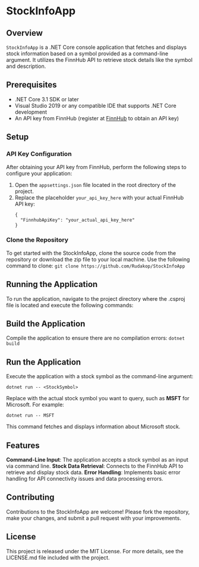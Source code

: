# StockInfoApp


## Overview
`StockInfoApp` is a .NET Core console application that fetches and displays stock information based on a symbol provided as a command-line argument. It utilizes the FinnHub API to retrieve stock details like the symbol and description.

## Prerequisites
- .NET Core 3.1 SDK or later
- Visual Studio 2019 or any compatible IDE that supports .NET Core development
- An API key from FinnHub (register at [FinnHub](https://finnhub.io/register) to obtain an API key)

## Setup

### API Key Configuration
After obtaining your API key from FinnHub, perform the following steps to configure your application:
1. Open the `appsettings.json` file located in the root directory of the project.
2. Replace the placeholder `your_api_key_here` with your actual FinnHub API key:
    ```
    {
      "FinnhubApiKey": "your_actual_api_key_here"
    }
    ```

### Clone the Repository
To get started with the StockInfoApp, clone the source code from the repository or download the zip file to your local machine. Use the following command to clone:
```git clone https://github.com/Rudakop/StockInfoApp```


## Running the Application
To run the application, navigate to the project directory where the .csproj file is located and execute the following commands:


## Build the Application
Compile the application to ensure there are no compilation errors:
   ```dotnet build```


## Run the Application
Execute the application with a stock symbol as the command-line argument:

```dotnet run -- <StockSymbol>```

Replace **<StockSymbol>** with the actual stock symbol you want to query, such as **MSFT** for Microsoft. For example:

```dotnet run -- MSFT```

This command fetches and displays information about Microsoft stock.


## Features
**Command-Line Input**: The application accepts a stock symbol as an input via command line.
**Stock Data Retrieval**: Connects to the FinnHub API to retrieve and display stock data.
**Error Handling**: Implements basic error handling for API connectivity issues and data processing errors.


## Contributing
Contributions to the StockInfoApp are welcome! Please fork the repository, make your changes, and submit a pull request with your improvements.


## License
This project is released under the MIT License. For more details, see the LICENSE.md file included with the project.